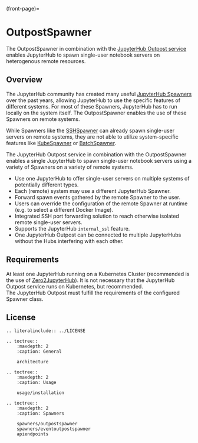 (front-page)=

# OutpostSpawner

The OutpostSpawner in combination with the [JupyterHub Outpost service](https://github.com/kreuzert/jupyterhub-outpost) enables JupyterHub to spawn single-user notebook servers on heterogenous remote resources.

## Overview  
  
The JupyterHub community has created many useful [JupyterHub Spawners](https://jupyterhub.readthedocs.io/en/latest/reference/spawners.html#examples) over the past years, allowing JupyterHub to use the specific features of different systems. For most of these Spawners, JupyterHub has to run locally on the system itself. The OutpostSpawner enables the use of these Spawners on remote systems.  

While Spawners like the [SSHSpawner](https://github.com/NERSC/sshspawner) can already spawn single-user servers on remote systems, they are not able to utilize system-specific features like [KubeSpawner](https://github.com/jupyterhub/kubespawner) or [BatchSpawner](https://github.com/jupyterhub/batchspawner). 
  
The JupyterHub Outpost service in combination with the OutpostSpawner enables a single JupyterHub to spawn single-user notebook servers using a variety of Spawners on a variety of remote systems.
  
- Use one JupyterHub to offer single-user servers on multiple systems of potentially different types.
- Each (remote) system may use a different JupyterHub Spawner.
- Forward spawn events gathered by the remote Spawner to the user.
- Users can override the configuration of the remote Spawner at runtime (e.g. to select a different Docker Image).
- Integrated SSH port forwarding solution to reach otherwise isolated remote single-user servers.
- Supports the JupyterHub `internal_ssl` feature.
- One JupyterHub Outpost can be connected to multiple JupyterHubs without the Hubs interfering with each other.
  
## Requirements  
  
At least one JupyterHub running on a Kubernetes Cluster (recommended is the use of [Zero2JupyterHub](https://z2jh.jupyter.org/en/stable/)). It is not necessary that the JupyterHub Outpost service runs on Kubernetes, but recommended.  
The JupyterHub Outpost must fulfill the requirements of the configured Spawner class. 


## License

```{eval-rst}
.. literalinclude:: ../LICENSE
```
  
```{eval-rst}
.. toctree::
    :maxdepth: 2
    :caption: General

    architecture
```

```{eval-rst}
.. toctree::
    :maxdepth: 2
    :caption: Usage

    usage/installation
```

```{eval-rst}
.. toctree::
    :maxdepth: 2
    :caption: Spawners

    spawners/outpostspawner
    spawners/eventoutpostspawner
    apiendpoints
```
